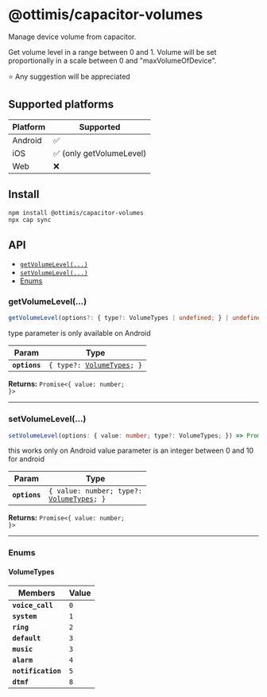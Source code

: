 # @ottimis/capacitor-volumes

Manage device volume from capacitor.

Get volume level in a range between 0 and 1.
Volume will be set proportionally in a scale between 0 and "maxVolumeOfDevice".

⭐️ Any suggestion will be appreciated

## Supported platforms

| Platform | Supported |
| -------- |-----------|
| Android  | ✅         |
| iOS      | ✅ (only getVolumeLevel)        |
| Web      | ❌         |

## Install

```bash
npm install @ottimis/capacitor-volumes
npx cap sync
```

## API

<docgen-index>

* [`getVolumeLevel(...)`](#getvolumelevel)
* [`setVolumeLevel(...)`](#setvolumelevel)
* [Enums](#enums)

</docgen-index>

<docgen-api>
<!--Update the source file JSDoc comments and rerun docgen to update the docs below-->

### getVolumeLevel(...)

```typescript
getVolumeLevel(options?: { type?: VolumeTypes | undefined; } | undefined) => Promise<{ value: number; }>
```

type parameter is only available on Android

| Param         | Type                                                            |
| ------------- | --------------------------------------------------------------- |
| **`options`** | <code>{ type?: <a href="#volumetypes">VolumeTypes</a>; }</code> |

**Returns:** <code>Promise&lt;{ value: number; }&gt;</code>

--------------------


### setVolumeLevel(...)

```typescript
setVolumeLevel(options: { value: number; type?: VolumeTypes; }) => Promise<{ value: number; }>
```

this works only on Android
value parameter is an integer between 0 and 10 for android

| Param         | Type                                                                           |
| ------------- | ------------------------------------------------------------------------------ |
| **`options`** | <code>{ value: number; type?: <a href="#volumetypes">VolumeTypes</a>; }</code> |

**Returns:** <code>Promise&lt;{ value: number; }&gt;</code>

--------------------


### Enums


#### VolumeTypes

| Members            | Value          |
| ------------------ | -------------- |
| **`voice_call`**   | <code>0</code> |
| **`system`**       | <code>1</code> |
| **`ring`**         | <code>2</code> |
| **`default`**      | <code>3</code> |
| **`music`**        | <code>3</code> |
| **`alarm`**        | <code>4</code> |
| **`notification`** | <code>5</code> |
| **`dtmf`**         | <code>8</code> |

</docgen-api>
